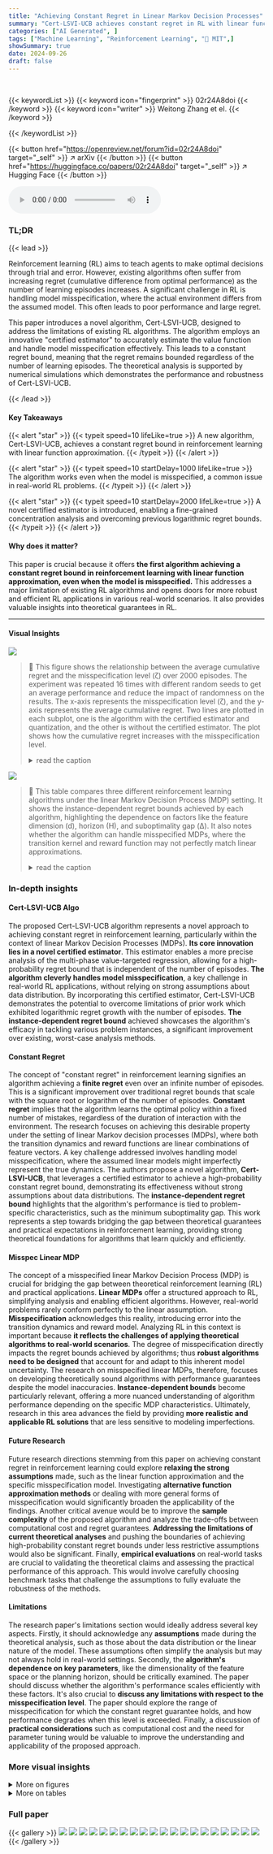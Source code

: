 ```yaml
---
title: "Achieving Constant Regret in Linear Markov Decision Processes"
summary: "Cert-LSVI-UCB achieves constant regret in RL with linear function approximation, even under model misspecification, using a novel certified estimator."
categories: ["AI Generated", ]
tags: ["Machine Learning", "Reinforcement Learning", "🏢 MIT",]
showSummary: true
date: 2024-09-26
draft: false
---
```


<br>

{{< keywordList >}}
{{< keyword icon="fingerprint" >}} 02r24A8doi {{< /keyword >}}
{{< keyword icon="writer" >}} Weitong Zhang et el. {{< /keyword >}}
 
{{< /keywordList >}}

{{< button href="https://openreview.net/forum?id=02r24A8doi" target="_self" >}}
↗ arXiv
{{< /button >}}
{{< button href="https://huggingface.co/papers/02r24A8doi" target="_self" >}}
↗ Hugging Face
{{< /button >}}



<audio controls>
    <source src="https://ai-paper-reviewer.com/02r24A8doi/podcast.wav" type="audio/wav">
    Your browser does not support the audio element.
</audio>


### TL;DR


{{< lead >}}

Reinforcement learning (RL) aims to teach agents to make optimal decisions through trial and error. However, existing algorithms often suffer from increasing regret (cumulative difference from optimal performance) as the number of learning episodes increases.  A significant challenge in RL is handling model misspecification, where the actual environment differs from the assumed model. This often leads to poor performance and large regret.

This paper introduces a novel algorithm, Cert-LSVI-UCB, designed to address the limitations of existing RL algorithms.  The algorithm employs an innovative "certified estimator" to accurately estimate the value function and handle model misspecification effectively.  This leads to a constant regret bound, meaning that the regret remains bounded regardless of the number of learning episodes.  The theoretical analysis is supported by numerical simulations which demonstrates the performance and robustness of Cert-LSVI-UCB. 

{{< /lead >}}


#### Key Takeaways

{{< alert "star" >}}
{{< typeit speed=10 lifeLike=true >}} A new algorithm, Cert-LSVI-UCB, achieves a constant regret bound in reinforcement learning with linear function approximation. {{< /typeit >}}
{{< /alert >}}

{{< alert "star" >}}
{{< typeit speed=10 startDelay=1000 lifeLike=true >}} The algorithm works even when the model is misspecified, a common issue in real-world RL problems. {{< /typeit >}}
{{< /alert >}}

{{< alert "star" >}}
{{< typeit speed=10 startDelay=2000 lifeLike=true >}} A novel certified estimator is introduced, enabling a fine-grained concentration analysis and overcoming previous logarithmic regret bounds. {{< /typeit >}}
{{< /alert >}}

#### Why does it matter?
This paper is crucial because it offers **the first algorithm achieving a constant regret bound in reinforcement learning with linear function approximation, even when the model is misspecified.** This addresses a major limitation of existing RL algorithms and opens doors for more robust and efficient RL applications in various real-world scenarios.  It also provides valuable insights into theoretical guarantees in RL. 

------
#### Visual Insights



![](https://ai-paper-reviewer.com/02r24A8doi/figures_37_1.jpg)

> 🔼 This figure shows the relationship between the average cumulative regret and the misspecification level (ζ) over 2000 episodes.  The experiment was repeated 16 times with different random seeds to get an average performance and reduce the impact of randomness on the results.  The x-axis represents the misspecification level (ζ), and the y-axis represents the average cumulative regret. Two lines are plotted in each subplot, one is the algorithm with the certified estimator and quantization, and the other is without the certified estimator. The plot shows how the cumulative regret increases with the misspecification level.
> <details>
> <summary>read the caption</summary>
> Figure 1: Cumulative regret over 2000 episodes with respect to different misspecification level ζ. The result is averaged over 16 individual environments.
> </details>





![](https://ai-paper-reviewer.com/02r24A8doi/tables_2_1.jpg)

> 🔼 This table compares three different reinforcement learning algorithms under the linear Markov Decision Process (MDP) setting.  It shows the instance-dependent regret bounds achieved by each algorithm, highlighting the dependence on factors like the feature dimension (d), horizon (H), and suboptimality gap (Δ).  It also notes whether the algorithm can handle misspecified MDPs, where the transition kernel and reward function may not perfectly match linear approximations.
> <details>
> <summary>read the caption</summary>
> Table 1: Instance-dependent regret bounds for different algorithms under the linear MDP setting. Here d is the dimension of the linear function (s, α), H is the horizon length, Δ is the minimal suboptimality gap. All results in the table represent high probability regret bounds. The regret bound depends the number of episodes K in He et al. (2021a) and the minimum positive eigenvalue λ of features mapping in Papini et al. (2021b). Misspecified MDP? indicates if the algorithm can (✓) handle the misspecified linear MDP or not (×).
> </details>





### In-depth insights


#### Cert-LSVI-UCB Algo
The proposed Cert-LSVI-UCB algorithm represents a novel approach to achieving constant regret in reinforcement learning, particularly within the context of linear Markov Decision Processes (MDPs).  **Its core innovation lies in a novel certified estimator**. This estimator enables a more precise analysis of the multi-phase value-targeted regression, allowing for a high-probability regret bound that is independent of the number of episodes.  **The algorithm cleverly handles model misspecification**, a key challenge in real-world RL applications, without relying on strong assumptions about data distribution.  By incorporating this certified estimator, Cert-LSVI-UCB demonstrates the potential to overcome limitations of prior work which exhibited logarithmic regret growth with the number of episodes.  **The instance-dependent regret bound** achieved showcases the algorithm's efficacy in tackling various problem instances, a significant improvement over existing, worst-case analysis methods.

#### Constant Regret
The concept of "constant regret" in reinforcement learning signifies an algorithm achieving a **finite regret** even over an infinite number of episodes. This is a significant improvement over traditional regret bounds that scale with the square root or logarithm of the number of episodes.  **Constant regret** implies that the algorithm learns the optimal policy within a fixed number of mistakes, regardless of the duration of interaction with the environment.  The research focuses on achieving this desirable property under the setting of linear Markov decision processes (MDPs), where both the transition dynamics and reward functions are linear combinations of feature vectors.  A key challenge addressed involves handling model misspecification, where the assumed linear models might imperfectly represent the true dynamics.   The authors propose a novel algorithm, **Cert-LSVI-UCB**, that leverages a certified estimator to achieve a high-probability constant regret bound, demonstrating its effectiveness without strong assumptions about data distributions. The **instance-dependent regret bound** highlights that the algorithm's performance is tied to problem-specific characteristics, such as the minimum suboptimality gap.  This work represents a step towards bridging the gap between theoretical guarantees and practical expectations in reinforcement learning, providing strong theoretical foundations for algorithms that learn quickly and efficiently.

#### Misspec Linear MDP
The concept of a misspecified linear Markov Decision Process (MDP) is crucial for bridging the gap between theoretical reinforcement learning (RL) and practical applications.  **Linear MDPs** offer a structured approach to RL, simplifying analysis and enabling efficient algorithms. However, real-world problems rarely conform perfectly to the linear assumption. **Misspecification** acknowledges this reality, introducing error into the transition dynamics and reward model.  Analyzing RL in this context is important because **it reflects the challenges of applying theoretical algorithms to real-world scenarios**.  The degree of misspecification directly impacts the regret bounds achieved by algorithms; thus **robust algorithms need to be designed** that account for and adapt to this inherent model uncertainty.  The research on misspecified linear MDPs, therefore, focuses on developing theoretically sound algorithms with performance guarantees despite the model inaccuracies.  **Instance-dependent bounds** become particularly relevant, offering a more nuanced understanding of algorithm performance depending on the specific MDP characteristics.  Ultimately, research in this area advances the field by providing **more realistic and applicable RL solutions** that are less sensitive to modeling imperfections.

#### Future Research
Future research directions stemming from this paper on achieving constant regret in reinforcement learning could explore **relaxing the strong assumptions** made, such as the linear function approximation and the specific misspecification model. Investigating **alternative function approximation methods** or dealing with more general forms of misspecification would significantly broaden the applicability of the findings.  Another critical avenue would be to improve the **sample complexity** of the proposed algorithm and analyze the trade-offs between computational cost and regret guarantees.  **Addressing the limitations of current theoretical analyses** and pushing the boundaries of achieving high-probability constant regret bounds under less restrictive assumptions would also be significant. Finally, **empirical evaluations** on real-world tasks are crucial to validating the theoretical claims and assessing the practical performance of this approach. This would involve carefully choosing benchmark tasks that challenge the assumptions to fully evaluate the robustness of the methods.

#### Limitations
The research paper's limitations section would ideally address several key aspects.  Firstly, it should acknowledge any **assumptions** made during the theoretical analysis, such as those about the data distribution or the linear nature of the model. These assumptions often simplify the analysis but may not always hold in real-world settings.  Secondly, the **algorithm's dependence on key parameters**, like the dimensionality of the feature space or the planning horizon, should be critically examined.  The paper should discuss whether the algorithm's performance scales efficiently with these factors. It's also crucial to **discuss any limitations with respect to the misspecification level**.  The paper should explore the range of misspecification for which the constant regret guarantee holds, and how performance degrades when this level is exceeded.  Finally, a discussion of **practical considerations** such as computational cost and the need for parameter tuning would be valuable to improve the understanding and applicability of the proposed approach.


### More visual insights

<details>
<summary>More on figures
</summary>


![](https://ai-paper-reviewer.com/02r24A8doi/figures_37_2.jpg)

> 🔼 This figure shows the relationship between the average cumulative regret and the misspecification level (ζ) of the linear Markov Decision Process (MDP).  Two lines represent the average cumulative regret with and without quantization.  The x-axis represents the misspecification level ζ, and the y-axis represents the average cumulative regret. The figure shows that as the misspecification level increases, the average cumulative regret also increases. It also shows that the quantization has minimal effect on the regret.
> <details>
> <summary>read the caption</summary>
> Figure 1: Cumulative regret over 2000 episodes with respect to different misspecification level ζ. The result is averaged over 16 individual environments.
> </details>



![](https://ai-paper-reviewer.com/02r24A8doi/figures_38_1.jpg)

> 🔼 This figure displays the cumulative regret for six different misspecification levels (ζ = 0, 0.05, 0.1, 0.15, 0.2, 0.25). Each level has three lines: one using the proposed Cert-LSVI-UCB algorithm with both certified estimation and quantization; another using Cert-LSVI-UCB without quantization; and a third using the Cert-LSVI-UCB without certified estimation.  The shaded area represents the 25th to 75th percentile range across 16 different environments, giving a sense of the variability in the results.
> <details>
> <summary>read the caption</summary>
> Figure 2: Cumulative regret with respect to the number of episodes. We reported the median cumulative regret with the shadow area as the region from 25% percentage to 75% percentage statistics over 16 runs.
> </details>



</details>




<details>
<summary>More on tables
</summary>


![](https://ai-paper-reviewer.com/02r24A8doi/tables_13_1.jpg)
> 🔼 This table compares the instance-dependent regret bounds achieved by different reinforcement learning algorithms for linear Markov Decision Processes (MDPs).  It contrasts algorithms that can handle misspecified MDPs (where the reward and transition functions are only approximately linear) with those that cannot. The table shows that the proposed algorithm, Cert-LSVI-UCB, achieves a constant regret bound with high probability, unlike other methods which exhibit logarithmic or square-root dependence on the number of episodes.
> <details>
> <summary>read the caption</summary>
> Table 1: Instance-dependent regret bounds for different algorithms under the linear MDP setting. Here d is the dimension of the linear function (s, α), H is the horizon length, ∆ is the minimal suboptimality gap. All results in the table represent high probability regret bounds. The regret bound depends the number of episodes K in He et al. (2021a) and the minimum positive eigenvalue λ of features mapping in Papini et al. (2021b). Misspecified MDP? indicates if the algorithm can (✓) handle the misspecified linear MDP or not (×).
> </details>

![](https://ai-paper-reviewer.com/02r24A8doi/tables_37_1.jpg)
> 🔼 The table compares instance-dependent regret bounds of three different algorithms for linear Markov Decision Processes.  It shows how the regret scales with problem parameters (dimension of feature space, horizon length, suboptimality gap) and whether the algorithm can handle model misspecification.  Key differences between the algorithms are highlighted.
> <details>
> <summary>read the caption</summary>
> Table 1: Instance-dependent regret bounds for different algorithms under the linear MDP setting. Here d is the dimension of the linear function (s, α), H is the horizon length, ∆ is the minimal suboptimality gap. All results in the table represent high probability regret bounds. The regret bound depends the number of episodes K in He et al. (2021a) and the minimum positive eigenvalue λ of features mapping in Papini et al. (2021b). Misspecified MDP? indicates if the algorithm can (✓) handle the misspecified linear MDP or not (×).
> </details>

</details>




### Full paper

{{< gallery >}}
<img src="https://ai-paper-reviewer.com/02r24A8doi/1.png" class="grid-w50 md:grid-w33 xl:grid-w25" />
<img src="https://ai-paper-reviewer.com/02r24A8doi/2.png" class="grid-w50 md:grid-w33 xl:grid-w25" />
<img src="https://ai-paper-reviewer.com/02r24A8doi/3.png" class="grid-w50 md:grid-w33 xl:grid-w25" />
<img src="https://ai-paper-reviewer.com/02r24A8doi/4.png" class="grid-w50 md:grid-w33 xl:grid-w25" />
<img src="https://ai-paper-reviewer.com/02r24A8doi/5.png" class="grid-w50 md:grid-w33 xl:grid-w25" />
<img src="https://ai-paper-reviewer.com/02r24A8doi/6.png" class="grid-w50 md:grid-w33 xl:grid-w25" />
<img src="https://ai-paper-reviewer.com/02r24A8doi/7.png" class="grid-w50 md:grid-w33 xl:grid-w25" />
<img src="https://ai-paper-reviewer.com/02r24A8doi/8.png" class="grid-w50 md:grid-w33 xl:grid-w25" />
<img src="https://ai-paper-reviewer.com/02r24A8doi/9.png" class="grid-w50 md:grid-w33 xl:grid-w25" />
<img src="https://ai-paper-reviewer.com/02r24A8doi/10.png" class="grid-w50 md:grid-w33 xl:grid-w25" />
<img src="https://ai-paper-reviewer.com/02r24A8doi/11.png" class="grid-w50 md:grid-w33 xl:grid-w25" />
<img src="https://ai-paper-reviewer.com/02r24A8doi/12.png" class="grid-w50 md:grid-w33 xl:grid-w25" />
<img src="https://ai-paper-reviewer.com/02r24A8doi/13.png" class="grid-w50 md:grid-w33 xl:grid-w25" />
<img src="https://ai-paper-reviewer.com/02r24A8doi/14.png" class="grid-w50 md:grid-w33 xl:grid-w25" />
<img src="https://ai-paper-reviewer.com/02r24A8doi/15.png" class="grid-w50 md:grid-w33 xl:grid-w25" />
<img src="https://ai-paper-reviewer.com/02r24A8doi/16.png" class="grid-w50 md:grid-w33 xl:grid-w25" />
<img src="https://ai-paper-reviewer.com/02r24A8doi/17.png" class="grid-w50 md:grid-w33 xl:grid-w25" />
<img src="https://ai-paper-reviewer.com/02r24A8doi/18.png" class="grid-w50 md:grid-w33 xl:grid-w25" />
<img src="https://ai-paper-reviewer.com/02r24A8doi/19.png" class="grid-w50 md:grid-w33 xl:grid-w25" />
<img src="https://ai-paper-reviewer.com/02r24A8doi/20.png" class="grid-w50 md:grid-w33 xl:grid-w25" />
{{< /gallery >}}